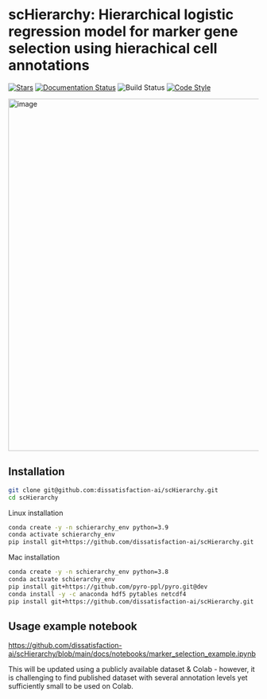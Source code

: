 # scHierarchy: Hierarchical logistic regression model for marker gene selection using hierachical cell annotations

[![Stars](https://img.shields.io/github/stars/dissatisfaction-ai/scHierarchy?logo=GitHub&color=yellow)](https://github.com/vitkl/scHierarchy/stargazers)
[![Documentation Status](https://readthedocs.org/projects/scHierarchy/badge/?version=latest)](https://scHierarchy.readthedocs.io/en/stable/?badge=stable)
![Build Status](https://github.com/dissatisfaction-ai/scHierarchy/actions/workflows/test.yml/badge.svg?event=push)
[![Code Style](https://img.shields.io/badge/code%20style-black-000000.svg)](https://github.com/python/black)

<img width="708" alt="image" src="https://user-images.githubusercontent.com/22567383/185173791-599778e0-89d4-4b68-823f-3913a66156e9.png">

## Installation

```bash
git clone git@github.com:dissatisfaction-ai/scHierarchy.git
cd scHierarchy
```

Linux installation
```bash
conda create -y -n schierarchy_env python=3.9
conda activate schierarchy_env
pip install git+https://github.com/dissatisfaction-ai/scHierarchy.git
```

Mac installation
```bash
conda create -y -n schierarchy_env python=3.8
conda activate schierarchy_env
pip install git+https://github.com/pyro-ppl/pyro.git@dev
conda install -y -c anaconda hdf5 pytables netcdf4
pip install git+https://github.com/dissatisfaction-ai/scHierarchy.git
```

## Usage example notebook

https://github.com/dissatisfaction-ai/scHierarchy/blob/main/docs/notebooks/marker_selection_example.ipynb

This will be updated using a publicly available dataset & Colab - however, it is challenging to find published dataset with several annotation levels yet sufficiently small to be used on Colab.
